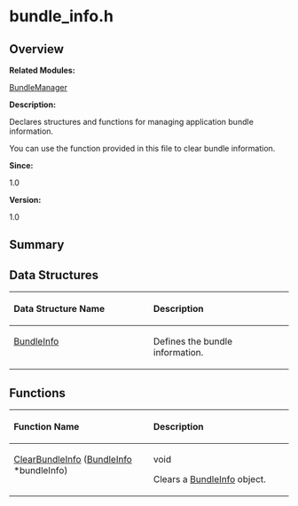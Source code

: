 # bundle\_info.h<a name="EN-US_TOPIC_0000001055198092"></a>

## **Overview**<a name="section947952108093524"></a>

**Related Modules:**

[BundleManager](bundlemanager.md)

**Description:**

Declares structures and functions for managing application bundle information. 

You can use the function provided in this file to clear bundle information.

**Since:**

1.0

**Version:**

1.0

## **Summary**<a name="section1599015360093524"></a>

## Data Structures<a name="nested-classes"></a>

<a name="table518741658093524"></a>
<table><thead align="left"><tr id="row914023975093524"><th class="cellrowborder" valign="top" width="50%" id="mcps1.1.3.1.1"><p id="p1903601058093524"><a name="p1903601058093524"></a><a name="p1903601058093524"></a>Data Structure Name</p>
</th>
<th class="cellrowborder" valign="top" width="50%" id="mcps1.1.3.1.2"><p id="p1862194603093524"><a name="p1862194603093524"></a><a name="p1862194603093524"></a>Description</p>
</th>
</tr>
</thead>
<tbody><tr id="row532554827093524"><td class="cellrowborder" valign="top" width="50%" headers="mcps1.1.3.1.1 "><p id="p604247353093524"><a name="p604247353093524"></a><a name="p604247353093524"></a><a href="bundleinfo.md">BundleInfo</a></p>
</td>
<td class="cellrowborder" valign="top" width="50%" headers="mcps1.1.3.1.2 "><p id="p1709423317093524"><a name="p1709423317093524"></a><a name="p1709423317093524"></a>Defines the bundle information. </p>
</td>
</tr>
</tbody>
</table>

## Functions<a name="func-members"></a>

<a name="table1408618452093524"></a>
<table><thead align="left"><tr id="row452588495093524"><th class="cellrowborder" valign="top" width="50%" id="mcps1.1.3.1.1"><p id="p1643032526093524"><a name="p1643032526093524"></a><a name="p1643032526093524"></a>Function Name</p>
</th>
<th class="cellrowborder" valign="top" width="50%" id="mcps1.1.3.1.2"><p id="p309379371093524"><a name="p309379371093524"></a><a name="p309379371093524"></a>Description</p>
</th>
</tr>
</thead>
<tbody><tr id="row1156516029093524"><td class="cellrowborder" valign="top" width="50%" headers="mcps1.1.3.1.1 "><p id="p1924612554093524"><a name="p1924612554093524"></a><a name="p1924612554093524"></a><a href="bundlemanager.md#ga78829b21273aefd65844eba4549162ca">ClearBundleInfo</a> (<a href="bundleinfo.md">BundleInfo</a> *bundleInfo)</p>
</td>
<td class="cellrowborder" valign="top" width="50%" headers="mcps1.1.3.1.2 "><p id="p826600020093524"><a name="p826600020093524"></a><a name="p826600020093524"></a>void </p>
<p id="p1785343512093524"><a name="p1785343512093524"></a><a name="p1785343512093524"></a>Clears a <a href="bundleinfo.md">BundleInfo</a> object. </p>
</td>
</tr>
</tbody>
</table>

